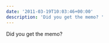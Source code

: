 ```yaml
---
date: '2011-03-19T10:03:46+00:00'
description: 'Did you get the memo? '
---
```

Did you get the memo? 
